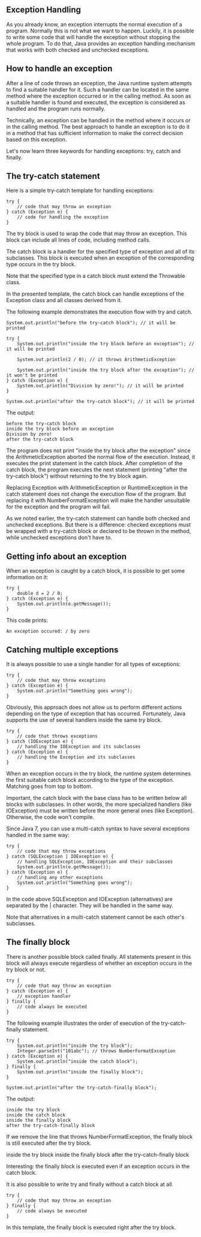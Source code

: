 ## Exception Handling
As you already know, an exception interrupts the normal execution of a program. Normally this is not what we want to happen. Luckily, it is possible to write some code that will handle the exception without stopping the whole program. To do that, Java provides an exception handling mechanism that works with both checked and unchecked exceptions.

## How to handle an exception

After a line of code throws an exception, the Java runtime system attempts to find a suitable handler for it. Such a handler can be located in the same method where the exception occurred or in the calling method. As soon as a suitable handler is found and executed, the exception is considered as handled and the program runs normally.

Technically, an exception can be handled in the method where it occurs or in the calling method. The best approach to handle an exception is to do it in a method that has sufficient information to make the correct decision based on this exception.

Let's now learn three keywords for handling exceptions: try, catch and finally.

## The try-catch statement

Here is a simple try-catch template for handling exceptions:

```
try {
    // code that may throw an exception
} catch (Exception e) {
    // code for handling the exception
}
```
The try block is used to wrap the code that may throw an exception. This block can include all lines of code, including method calls.

The catch block is a handler for the specified type of exception and all of its subclasses. This block is executed when an exception of the corresponding type occurs in the try block.

Note that the specified type in a catch block must extend the Throwable class.

In the presented template, the catch block can handle exceptions of the Exception class and all classes derived from it.

The following example demonstrates the execution flow with try and catch.
```
System.out.println("before the try-catch block"); // it will be printed

try {
    System.out.println("inside the try block before an exception"); // it will be printed

    System.out.println(2 / 0); // it throws ArithmeticException

    System.out.println("inside the try block after the exception"); // it won't be printed
} catch (Exception e) {
    System.out.println("Division by zero!"); // it will be printed
}

System.out.println("after the try-catch block"); // it will be printed
```
The output:
```
before the try-catch block
inside the try block before an exception
Division by zero!
after the try-catch block
```
The program does not print "inside the try block after the exception" since the ArithmeticException aborted the normal flow of the execution. Instead, it executes the print statement in the catch block. After completion of the catch block, the program executes the next statement (printing "after the try-catch block") without returning to the try block again.

Replacing Exception with ArithmeticException or RuntimeException in the catch statement does not change the execution flow of the program. But replacing it with NumberFormatException will make the handler unsuitable for the exception and the program will fail.

As we noted earlier, the try-catch statement can handle both checked and unchecked exceptions. But there is a difference: checked exceptions must be wrapped with a try-catch block or declared to be thrown in the method, while unchecked exceptions don't have to.

## Getting info about an exception

When an exception is caught by a catch block, it is possible to get some information on it:
```
try {
    double d = 2 / 0;
} catch (Exception e) {
    System.out.println(e.getMessage());
}
```
This code prints:
```
An exception occured: / by zero
```

## Catching multiple exceptions

It is always possible to use a single handler for all types of exceptions:
```
try {
    // code that may throw exceptions
} catch (Exception e) {
    System.out.println("Something goes wrong");
}
```
Obviously, this approach does not allow us to perform different actions depending on the type of exception that has occurred. Fortunately, Java supports the use of several handlers inside the same try block.
```
try {
    // code that throws exceptions
} catch (IOException e) {
    // handling the IOException and its subclasses    
} catch (Exception e) {
    // handling the Exception and its subclasses
}
```
When an exception occurs in the try block, the runtime system determines the first suitable catch block according to the type of the exception. Matching goes from top to bottom.

Important, the catch block with the base class has to be written below all blocks with subclasses. In other words, the more specialized handlers (like IOException) must be written before the more general ones (like Exception). Otherwise, the code won't compile.

Since Java 7, you can use a multi-catch syntax to have several exceptions handled in the same way:
```
try {
    // code that may throw exceptions
} catch (SQLException | IOException e) {
    // handling SQLException, IOException and their subclasses
    System.out.println(e.getMessage());
} catch (Exception e) {
    // handling any other exceptions
    System.out.println("Something goes wrong");
}
```
In the code above SQLException and IOException (alternatives) are separated by the | character. They will be handled in the same way.

Note that alternatives in a multi-catch statement cannot be each other's subclasses.

## The finally block

There is another possible block called finally. All statements present in this block will always execute regardless of whether an exception occurs in the try block or not.
```
try {
    // code that may throw an exception
} catch (Exception e) {
    // exception handler
} finally {
    // code always be executed
}
```
The following example illustrates the order of execution of the try-catch-finally statement.
```
try {
    System.out.println("inside the try block");
    Integer.parseInt("101abc"); // throws NumberFormatException
} catch (Exception e) {
    System.out.println("inside the catch block");
} finally {
    System.out.println("inside the finally block");
}

System.out.println("after the try-catch-finally block");
```
The output:
```
inside the try block
inside the catch block
inside the finally block
after the try-catch-finally block
```
If we remove the line that throws NumberFormatException, the finally block is still executed after the try block.

inside the try block
inside the finally block
after the try-catch-finally block

Interesting: the finally block is executed even if an exception occurs in the catch block.

It is also possible to write try and finally without a catch block at all.
```
try {
    // code that may throw an exception
} finally {   
    // code always be executed
}
```
In this template, the finally block is executed right after the try block.
